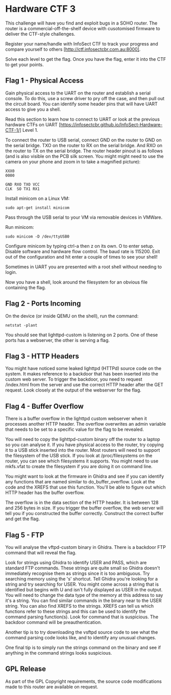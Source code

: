 # Hardware CTF 3

This challenge will have you find and exploit bugs in a SOHO router. The router is a commercial-off-the-shelf device with cusotomised firmware to deliver the CTF-style challenges.

Register your name/handle with InfoSect CTF to track your progress and compare yourself to others [http://ctf.infosectcbr.com.au:8000].

Solve each level to get the flag. Once you have the flag, enter it into the CTF to get your points.

## Flag 1 - Physical Access

Gain physical access to the UART on the router and establish a serial console. To do this, use a screw driver to pry off the case, and then pull out the circuit board. You can identify some header pins that will have UART access to give you a shell.

Read this section to learn how to connect to UART or look at the previous hardware CTFs on UART [https://infosectcbr.github.io/InfoSect-Hardware-CTF-1/] Level 1.

To connect the router to USB serial, connect GND on the router to GND on the serial bridge. TXO on the router to RX on the serial bridge. And RXO on the router to TX on the serial bridge. The router header pinout is as follows (and is also visible on the PCB silk screen. You might might need to use the camera on your phone and zoom in to take a magnified picture):

```
XXX0
0000

GND RXO TXO VCC
CLK  SO TX1 RX1
```

Install minicom on a Linux VM:

```
sudo apt-get install minicom
```

Pass through the USB serial to your VM via removable devices in VMWare.

Run minicom:

```
sudo minicom -D /dev/ttyUSB0
```

Configure minicom by typing ctrl-a then z on its own. O to enter setup. Disable software and hardware flow control. The baud rate is 115200. Exit out of the configuration and hit enter a couple of times to see your shell!

Sometimes in UART you are presented with a root shell without needing to login.

Now you have a shell, look around the filesystem for an obvious file containing the flag.

## Flag 2 - Ports Incoming

On the device (or inside QEMU on the shell), run the command:

```
netstat -plant
```

You should see that lighttpd-custom is listening on 2 ports. One of these ports has a webserver, the other is serving a flag.

## Flag 3 - HTTP Headers

You might have noticed some leaked lighttpd (HTTPd) source code on the system. It makes reference to a backdoor that has been inserted into the custom web server. To trigger the backdoor, you need to request /index.html from the server and use the correct HTTP header after the GET request. Look closely at the output of the webserver for the flag.

## Flag 4 - Buffer Overflow

There is a buffer overflow in the lighttpd custom webserver when it processes another HTTP header. The overflow overwrites an admin variable that needs to be set to a specific value for the flag to be revealed.

You will need to copy the lighttpd-custom binary off the router to a laptop so you can analyse it. If you have physical access to the router, try copying it to a USB stick inserted into the router. Most routers will need to support the filesystem of the USB stick. If you look at /proc/filesystems on the router, you can see which filesystems it supports. You might need to use mkfs.vfat to create the filesystem if you are doing it on command line.

You might want to look at the firmware in Ghidra and see if you can identify any functions that are named similar to do_buffer_overflow. Look at the code and the XREFS that use this function. You'll be able to figure out which HTTP header has the buffer overflow.

The overflow is in the data section of the HTTP header. It is between 128 and 256 bytes in size. If you trigger the buffer overflow, the web server will tell you if you constructed the buffer correctly. Construct the correct buffer and get the flag.

## Flag 5 - FTP

You will analyse the vftpd-custom binary in Ghidra. There is a backdoor FTP command that will reveal the flag.

Look for strings using Ghidra to identify USER and PASS, which are standard FTP commands. These strings are quite small so Ghidra doesn't immediately recognise them as strings since it is too ambiguous. Try searching memory using the 's' shortcut. Tell Ghidra you're looking for a string and try searching for USER. You might come across a string that is identified but begins with U and isn't fully displayed as USER in the output. You will need to change the data type of the memory at this address to say it's a string. You can find similar commands in the binary near to the USER string. You can also find XREFS to the strings. XREFS can tell us which functions refer to these strings and this can be used to identify the command parsing function(s). Look for command that is suspicious. The backdoor command will be preauthentication.

Another tip is to try downloading the vsftpd source code to see what the command parsing code looks like, and to identify any unusual changes.

One final tip is to simply run the strings command on the binary and see if anything in the command strings looks suspicious.

## GPL Release

As part of the GPL Copyright requirements, the source code modifications made to this router are available on request.
